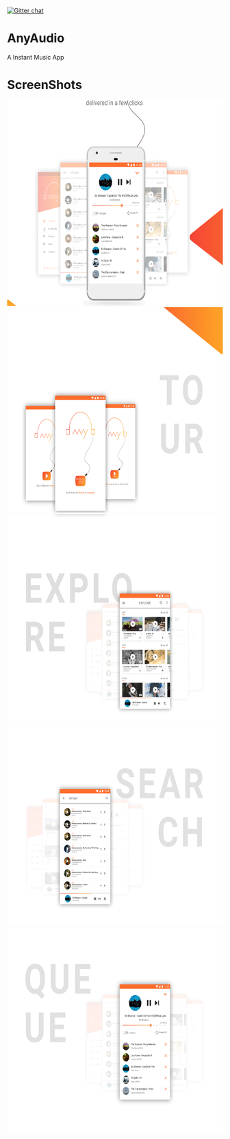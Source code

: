 [![Gitter chat](https://badges.gitter.im/Join%20Chat.svg)](https://gitter.im/Any-Audio/anyaudio-android-app?utm_source=share-link&utm_medium=link&utm_campaign=share-link) 
# AnyAudio
A Instant Music App

# ScreenShots
<img src="\Screenshots\present\anyaudio_presentaion_02.png" width="640px" height="480px" alt="Current Location Pointer">  <img src="\Screenshots\present\anyaudio_presentaion_05.png" width="640px" height="480px" alt="Location History">   <img src="\Screenshots\present\anyaudio_presentaion_06.png" width="640px" height="480px" alt="Setting">    <img src="\Screenshots\present\anyaudio_presentaion_07.png" width="640px" height="480px" alt="Login">
    <img src="\Screenshots\present\anyaudio_presentaion_08.png" width="640px" height="480px" alt="Login">